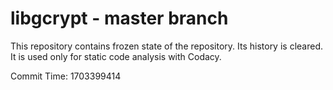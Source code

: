 # libgcrypt - master branch

This repository contains frozen state of the repository.
Its history is cleared. It is used only for static code
analysis with Codacy.

Commit Time: 1703399414
